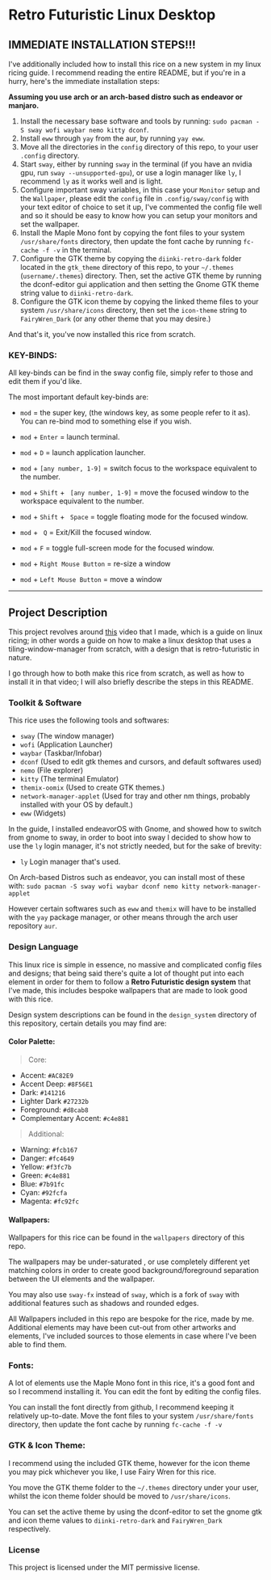 # Retro Futuristic Linux Desktop

## IMMEDIATE INSTALLATION STEPS!!!

I've additionally included how to install this rice on a new system in my linux ricing guide.
I recommend reading the entire README, but if you're in a hurry, here's the immediate installation steps:

**Assuming you use arch or an arch-based distro such as endeavor or manjaro.**

1. Install the necessary base software and tools by running:
   `sudo pacman -S sway wofi waybar nemo kitty dconf`.
2. Install `eww` through `yay` from the aur, by running `yay eww`.
3. Move all the directories in the `config` directory of this repo, to your user `.config` directory.
4. Start `sway`, either by running `sway` in the terminal (if you have an nvidia gpu, run `sway --unsupported-gpu`), or use a
   login manager like `ly`, I recommend `ly` as it works well and is light.
5. Configure important sway variables, in this case your `Monitor` setup and the `Wallpaper`, please edit the `config` file
   in `.config/sway/config` with your text editor of choice to set it up, I've commented the config file well and so it
   should be easy to know how you can setup your monitors and set the wallpaper.
6. Install the Maple Mono font by copying the font files to your system `/usr/share/fonts` directory, then update the font cache by running `fc-cache -f -v` in the terminal.
7. Configure the GTK theme by copying the `diinki-retro-dark` folder located in the `gtk_theme` directory of this repo, to your `~/.themes` (`username/.themes`) directory.
   Then, set the active GTK theme by running the dconf-editor gui application and then setting the Gnome GTK theme string value to `diinki-retro-dark`.
8. Configure the GTK icon theme by copying the linked theme files to your system `/usr/share/icons` directory, then set the `icon-theme` string to `FairyWren_Dark` (or any other theme that you may desire.)

And that's it, you've now installed this rice from scratch.

### KEY-BINDS:

All key-binds can be find in the sway config file, simply refer to those and edit them if you'd like.

The most important default key-binds are:

- `mod` = the super key, (the windows key, as some people refer to it as). You can re-bind mod to something else if you wish.

- `mod` + `Enter` = launch terminal.
- `mod` + `D` = launch application launcher.
- `mod` + `[any number, 1-9]` = switch focus to the workspace equivalent to the number.
- `mod` + `Shift` + ` [any number, 1-9]` = move the focused window to the workspace equivalent to the number.
- `mod` + `Shift` + ` Space` = toggle floating mode for the focused window.
- `mod` + ` Q` = Exit/Kill the focused window.
- `mod` + `F` = toggle full-screen mode for the focused window.
- `mod` + `Right Mouse Button` = re-size a window
- `mod` + `Left Mouse Button` = move a window

---

## Project Description

This project revolves around [this](https://diinki.com) video that I made, which is a guide on linux ricing;
in other words a guide on how to make a linux desktop that uses a tiling-window-manager
from scratch, with a design that is retro-futuristic in nature.

I go through how to both make this rice from scratch, as well as how to install it in that video; I
will also briefly describe the steps in this README.

### Toolkit & Software

This rice uses the following tools and softwares:

- `sway` (The window manager)
- `wofi` (Application Launcher)
- `waybar` (Taskbar/Infobar)
- `dconf` (Used to edit gtk themes and cursors, and default softwares used)
- `nemo` (File explorer)
- `kitty` (The terminal Emulator)
- `themix-oomix` (Used to create GTK themes.)
- `network-manager-applet` (Used for tray and other nm things, probably installed with your OS by default.)
- `eww` (Widgets)

In the guide, I installed endeavorOS with Gnome, and showed how to switch from gnome
to sway, in order to boot into sway I decided to show how to use the `ly` login
manager, it's not strictly needed, but for the sake of brevity:

- `ly` Login manager that's used.

On Arch-based Distros such as endeavor, you can install most of these with:
`sudo pacman -S sway wofi waybar dconf nemo kitty network-manager-applet`

However certain softwares such as `eww` and `themix` will have to be installed with the
`yay` package manager, or other means through the arch user repository `aur`.

### Design Language

This linux rice is simple in essence, no massive and complicated config files and designs;
that being said there's quite a lot of thought put into each element in order for them to
follow a **Retro Futuristic design system** that I've made, this includes bespoke wallpapers
that are made to look good with this rice.

Design system descriptions can be found in the `design_system` directory of this repository,
certain details you may find are:

#### Color Palette:

> Core:

- Accent: `#AC82E9`
- Accent Deep: `#8F56E1`
- Dark: `#141216`
- Lighter Dark `#27232b`
- Foreground: `#d8cab8`
- Complementary Accent: `#c4e881`

> Additional:

- Warning: `#fcb167`
- Danger: `#fc4649`
- Yellow: `#f3fc7b`
- Green: `#c4e881`
- Blue: `#7b91fc`
- Cyan: `#92fcfa`
- Magenta: `#fc92fc`

#### Wallpapers:

Wallpapers for this rice can be found in the `wallpapers` directory of this repo.

The wallpapers may be under-saturated , or use completely different yet matching colors
in order to create good background/foreground separation between the UI elements
and the wallpaper.

You may also use `sway-fx` instead of `sway`, which is a fork of `sway` with additional features
such as shadows and rounded edges.

All Wallpapers included in this repo are bespoke for the rice, made by me. Additional elements may
have been cut-out from other artworks and elements, I've included sources to those elements in case
where I've been able to find them.

### Fonts:

A lot of elements use the Maple Mono font in this rice, it's a good font and so I recommend installing it.
You can edit the font by editing the config files.

You can install the font directly from github, I recommend keeping it relatively up-to-date. Move the font
files to your system `/usr/share/fonts` directory, then update the font cache by running `fc-cache -f -v`

### GTK & Icon Theme:

I recommend using the included GTK theme, however for the icon theme you may pick whichever you like, I use
Fairy Wren for this rice.

You move the GTK theme folder to the `~/.themes` directory under your user, whilst the icon theme folder
should be moved to `/usr/share/icons`.

You can set the active theme by using the dconf-editor to set the gnome gtk and icon theme values to
`diinki-retro-dark` and `FairyWren_Dark` respectively.

### License

This project is licensed under the MIT permissive license.
